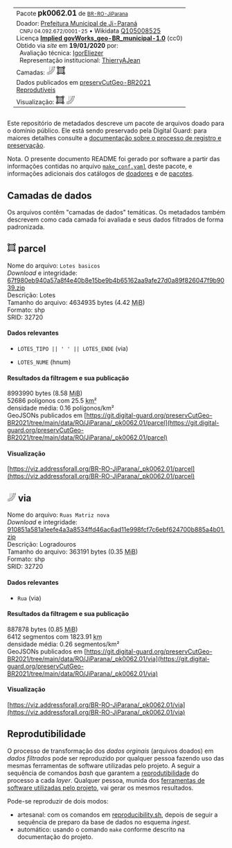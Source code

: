 <aside>
<table align="right" style="padding: 1em">
<tr><td>Pacote <big><b>pk0062.01</b></big> de <small><a target="_afacodes" title="Jurisdição" href="https://afa.codes/BR-RO-JiParana">BR-RO-JiParana</a></small>
</td></tr>
<tr><td>
Doador: <a rel="external" target="_doador" href="http://www.site.ji-parana.ro.gov.br/">Prefeitura Municipal de Ji-Paraná</a>
<br/>&nbsp; <small>CNPJ 04.092.672/0001-25</small> • Wikidata <a rel="external" target="_doador" title="link descritor Wikidata do doador" href="https://www.wikidata.org/wiki/Q105008525">Q105008525</a></small><br/>
Licença <a rel="external" target="_doador" href="https://git.digital-guard.org/licenses/blob/master/reports/implied-govWorks_geo-BR_municipal-v1.md"><b>Implied govWorks_geo-BR_municipal-1.0</b></a> (cc0)<br/>
Obtido via <i>site</i> em <b>19/01/2020</b> por:
<br/>&nbsp; Avaliação técnica: <a rel="external" target="_gitPerson" title="usuário Git" href="https://github.com/IgorEliezer">IgorEliezer</a>
<br/>&nbsp; Representação institucional: <a rel="external" target="_gitPerson" title="usuário Git" href="https://github.com/ThierryAJean">ThierryAJean</a><br/>
</td></tr>
<tr><td>Camadas: <a title="via" href="#-via"><img src="https://raw.githubusercontent.com/digital-guard/preserv/main/docs/assets/layerIcon-via.png" alt="via" width="20"/></a> <a title="parcel" href="#-parcel"><img src="https://raw.githubusercontent.com/digital-guard/preserv/main/docs/assets/layerIcon-parcel.png" alt="parcel" width="20"/></a> </td></tr>
<tr><td>Dados publicados em <a href="https://git.digital-guard.org/preservCutGeo-BR2021/tree/main/data/RO/JiParana/_pk0062.01">preservCutGeo-BR2021</a><br/><a href="#reprodutibilidade">Reprodutíveis</a></td></tr>
<tr><td>Visualização: <a title="parcel" href="https://viz.addressforall.org/BR-RO-JiParana/_pk0062.01/parcel"><img src="https://raw.githubusercontent.com/digital-guard/preserv/main/docs/assets/layerIcon-parcel.png" alt="parcel" width="20"/></a> <a title="via" href="https://viz.addressforall.org/BR-RO-JiParana/_pk0062.01/via"><img src="https://raw.githubusercontent.com/digital-guard/preserv/main/docs/assets/layerIcon-via.png" alt="via" width="20"/></a> </td></tr>
</table>
</aside>

<section>

Este repositório de metadados descreve um pacote de arquivos doado para o domínio público. Ele está sendo preservado pela Digital Guard: para maiores detalhes consulte a [documentação sobre o processo de registro e preservação](https://wiki.addressforall.org/doc/Documentação_Digital-guard).

Nota. O presente documento README foi gerado por software a partir das informações contidas no arquivo [`make_conf.yaml`](https://git.digital-guard.org/preserv-BR/blob/main/data/RO/JiParana/_pk0062.01/make_conf.yaml) deste pacote, e informações adicionais dos catálogos de [doadores](https://git.digital-guard.org/preserv-BR/blob/main/data/donor.csv) e de [pacotes](https://git.digital-guard.org/preserv-BR/blob/main/data/donatedPack.csv).

# Camadas de dados

Os arquivos contêm "camadas de dados" temáticas. Os metadados também descrevem como cada camada foi avaliada e seus dados filtrados de forma padronizada.

## <img src="https://raw.githubusercontent.com/digital-guard/preserv/main/docs/assets/layerIcon-parcel.png" alt="parcel" width="20"/> parcel

Nome do arquivo: `Lotes basicos`<br/>*Download* e integridade: [67f980eb940a57a8f4e40b8e15be9b4b65162aa9afe27d0a89f826047f9b9039.zip](https://dl.digital-guard.org/67f980eb940a57a8f4e40b8e15be9b4b65162aa9afe27d0a89f826047f9b9039.zip)<br/>Descrição: Lotes<br/>Tamanho do arquivo: 4634935 bytes (4.42 <abbr title="mebibyte">MiB</abbr>)<br/>Formato: shp<br/>SRID: 32720

#### Dados relevantes
* `LOTES_TIPO || ' ' || LOTES_ENDE` (via)

* `LOTES_NUME` (hnum)

#### Resultados da filtragem e sua publicação
8993990 bytes (8.58 <abbr title="mebibyte">MiB</abbr>)<br/>52686 polígonos com 25.5 <abbr title="quilômetros quadrados">km²</abbr><br/>densidade média: 0.16 polígonos/km²<br/>GeoJSONs publicados em [https://git.digital-guard.org/preservCutGeo-BR2021/tree/main/data/RO/JiParana/_pk0062.01/parcel](https://git.digital-guard.org/preservCutGeo-BR2021/tree/main/data/RO/JiParana/_pk0062.01/parcel)

#### Visualização
[https://viz.addressforall.org/BR-RO-JiParana/_pk0062.01/parcel](https://viz.addressforall.org/BR-RO-JiParana/_pk0062.01/parcel)
## <img src="https://raw.githubusercontent.com/digital-guard/preserv/main/docs/assets/layerIcon-via.png" alt="via" width="20"/> via

Nome do arquivo: `Ruas Matriz nova`<br/>*Download* e integridade: [910851a581a1eefe4a3a8534ffd46ac6ad11e998fcf7c6ebf624700b885a4b01.zip](https://dl.digital-guard.org/910851a581a1eefe4a3a8534ffd46ac6ad11e998fcf7c6ebf624700b885a4b01.zip)<br/>Descrição: Logradouros<br/>Tamanho do arquivo: 363191 bytes (0.35 <abbr title="mebibyte">MiB</abbr>)<br/>Formato: shp<br/>SRID: 32720

#### Dados relevantes
* `Rua` (via)

#### Resultados da filtragem e sua publicação
887878 bytes (0.85 <abbr title="mebibyte">MiB</abbr>)<br/>6412 segmentos com 1823.91 <abbr title="quilômetros">km</abbr><br/>densidade média: 0.26 segmentos/km²<br/>GeoJSONs publicados em [https://git.digital-guard.org/preservCutGeo-BR2021/tree/main/data/RO/JiParana/_pk0062.01/via](https://git.digital-guard.org/preservCutGeo-BR2021/tree/main/data/RO/JiParana/_pk0062.01/via)

#### Visualização
[https://viz.addressforall.org/BR-RO-JiParana/_pk0062.01/via](https://viz.addressforall.org/BR-RO-JiParana/_pk0062.01/via)

</section>
<section>

# Reprodutibilidade

O processo de transformação dos *dados orginais* (arquivos doados) em *dados filtrados* pode ser reproduzido por qualquer pessoa fazendo uso das mesmas ferramentas de software utilizadas pelo projeto. A seguir a sequência de comandos *bash* que garantem a [reprodutibilidade](https://en.wikipedia.org/wiki/Reproducibility) do processo a cada *layer*. Qualquer pessoa, munida dos [ferramentas de software utilizadas pelo projeto](https://git.AddressForAll.org/suporte/blob/master/docs/pt/infra.md#ambientes-e-ferramentas-de-uso-geral), vai gerar os mesmos resultados.

Pode-se reproduzir de dois modos:
* artesanal: com os comandos em [reproducibility.sh](https://git.digital-guard.org/preserv-BR/blob/main/data/RO/JiParana/_pk0062.01/reproducibility.sh), depois de seguir a sequência de preparo da base de dados no esquema *ingest*.
* automático: usando o comando `make` conforme descrito na documentação do projeto.

</section>


